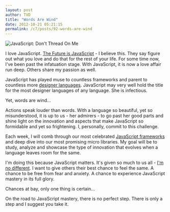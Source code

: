 ```yaml
---
layout: post
author: TVD
title: "Words Are Wind"
date: 2012-10-21 05:21:15
permalink: /c7/posts/92-words-are-wind
---
```


<img src="https://techoctave.com/c7/static/javascript-dont-thread-on-me.png" alt="JavaScript: Don't Thread On Me"/>

I love JavaScript. [The Future is JavaScript][1] - I believe this. They say figure out what you love and do that for the rest of your life. For some time now, I've been past the infatuation stage. With JavaScript, it is now a love affair run deep. Others share my passion as well.

JavaScript has played muse to countless frameworks and parent to countless more [designer languages][2]. JavaScript may very well hold the title for the most designer languages of any language. She is infectious.

Yet, words are wind...

Actions speak louder than words. With a language so beautiful, yet so misunderstood, it is up to us - her admirers - to go past her good parts and shine light on the innovation and aspects that make JavaScript so formidable and yet so frightening. I, personally, commit to this challenge.

Each week, I will comb through our most celebrated [JavaScript frameworks][3] and deep dive into our most promising micro libraries. My goal will be to study, analyze and showcase the type of innovation that evolves when a language leaves room for the same.

I'm doing this because JavaScript matters. It's given so much to us all - [I'm no different][4]. I want to give others their best chance to feel the same. A chance to be free from fear and anxiety. A chance to experience JavaScript mastery in its full glory.

Chances at bay, only one thing is certain...

On the road to JavaScript mastery, there is no perfect step. There is only a step and I suggest you take it.


  [1]: https://techoctave.com/posts/67-the-future-is-javascript
  [2]: https://techoctave.com/posts/90-designer-languages
  [3]: https://techoctave.com/posts/49-rails-3-1-and-the-jquery-effect
  [4]: http://techoctave.com/gauges/

